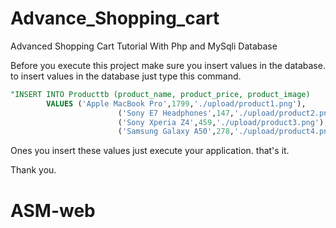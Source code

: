 # Advance_Shopping_cart
Advanced Shopping Cart Tutorial With Php and MySqli Database

Before you execute this project make sure you insert values in the database.
to insert values in the database just type this command.

```sql
"INSERT INTO Producttb (product_name, product_price, product_image)
        VALUES ('Apple MacBook Pro',1799,'./upload/product1.png'),
                        ('Sony E7 Headphones',147,'./upload/product2.png'),
                        ('Sony Xperia Z4',459,'./upload/product3.png'),
                        ('Samsung Galaxy A50',278,'./upload/product4.png')";
```

Ones you insert these values just execute your application.
that's it.

Thank you.
# ASM-web
